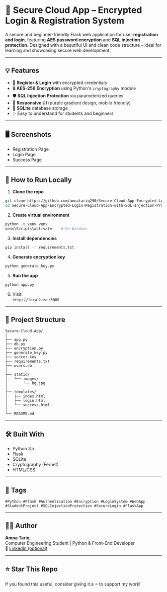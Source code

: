 
# 🔐 **Secure Cloud App – Encrypted Login & Registration System**

A secure and beginner-friendly Flask web application for user **registration and login**, featuring **AES password encryption** and **SQL injection protection**. Designed with a beautiful UI and clean code structure – ideal for learning and showcasing secure web development.

---

## 💡 Features

- 🔑 **Register & Login** with encrypted credentials
- 🔒 **AES-256 Encryption** using Python's `cryptography` module
- 🛡️ **SQL Injection Protection** via parameterized queries
- 🎨 **Responsive UI** (purple gradient design, mobile friendly)
- 💽 **SQLite** database storage
- ✨ Easy to understand for students and beginners

---

## 🖥️ Screenshots

> 
- Registration Page  
- Login Page  
- Success Page  

---

## 🚀 How to Run Locally

1. **Clone the repo**
```bash
git clone https://github.com/amnatariq290/Secure-Cloud-App-Encrypted-Login-Registration-with-SQL-Injection-Protection.git
cd Secure-Cloud-App-Encrypted-Login-Registration-with-SQL-Injection-Protection
```

2. **Create virtual environment**
```bash
python -m venv venv
venv\Scripts\activate    # On Windows
```

3. **Install dependencies**
```bash
pip install -r requirements.txt
```

4. **Generate encryption key**
```bash
python generate_key.py
```

5. **Run the app**
```bash
python app.py
```

6. Visit:  
```http://localhost:5000```

---

## 📁 Project Structure

```
Secure-Cloud-App/
│
├── app.py
├── db.py
├── encryption.py
├── generate_key.py
├── secret.key
├── requirements.txt
├── users.db
│
├── static/
│   └── images/
│       └── bg.jpg
│
├── templates/
│   ├── index.html
│   ├── login.html
│   └── success.html
│
└── README.md
```

---

## 🛠 Built With

- Python 3.x
- Flask
- SQLite
- Cryptography (Fernet)
- HTML/CSS

---

## 📌 Tags

```
#Python #Flask #Authentication #Encryption #LoginSystem #WebApp #StudentProject #SQLInjectionProtection #SecureLogin #FlaskApp
```

---

## 👩‍💻 Author

**Amna Tariq**  
Computer Engineering Student | Python & Front-End Developer  
🔗 [LinkedIn (optional)](https://www.linkedin.com/in/amna-tariq)

---

## ⭐ Star This Repo

If you found this useful, consider giving it a ⭐ to support my work!
